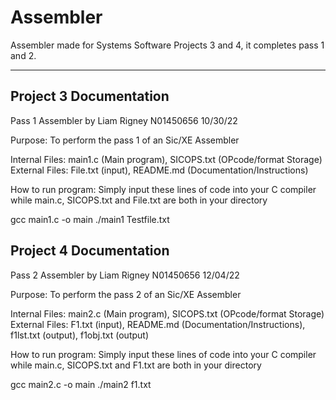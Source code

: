 # Assembler
Assembler made for Systems Software Projects 3 and 4, it completes pass 1 and 2.

---------------------------------------------------------------------------------------------------------------
Project 3 Documentation
---------------------------------------------------------------------------------------------------------------
Pass 1 Assembler by Liam Rigney N01450656
10/30/22

Purpose: To perform the pass 1 of an Sic/XE Assembler 

Internal Files: main1.c (Main program), SICOPS.txt (OPcode/format Storage)
External Files: File.txt (input), README.md (Documentation/Instructions)

How to run program:
Simply input these lines of code into your C compiler while main.c, SICOPS.txt and File.txt
are both in your directory

gcc main1.c -o main
./main1 Testfile.txt

Project 4 Documentation
----------------------------------------------------------------------------------------------------------------
Pass 2 Assembler by Liam Rigney N01450656
12/04/22

Purpose: To perform the pass 2 of an Sic/XE Assembler 

Internal Files: main2.c (Main program), SICOPS.txt (OPcode/format Storage)
External Files: F1.txt (input), README.md (Documentation/Instructions), f1lst.txt (output), f1obj.txt (output)

How to run program:
Simply input these lines of code into your C compiler while main.c, SICOPS.txt and F1.txt
are both in your directory

gcc main2.c -o main
./main2 f1.txt

